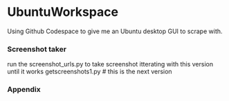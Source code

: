 # UbuntuWorkspace
Using Github Codespace to give me an Ubuntu desktop GUI to scrape with.

### Screenshot taker 

run the screenshot_urls.py to take screenshot 
itterating with this version until it works 
getscreenshots1.py # this is the next version 



### Appendix 

